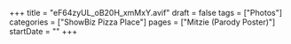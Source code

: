 +++
title = "eF64zyUL_oB20H_xmMxY.avif"
draft = false
tags = ["Photos"]
categories = ["ShowBiz Pizza Place"]
pages = ["Mitzie (Parody Poster)"]
startDate = ""
+++
